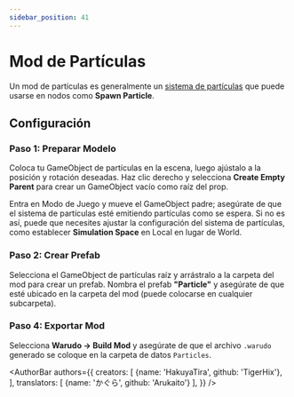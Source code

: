 ```yaml
---
sidebar_position: 41
---
```


# Mod de Partículas

Un mod de partículas es generalmente un [sistema de partículas](https://docs.unity3d.com/Manual/PartSysReference.html) que puede usarse en nodos como **Spawn Particle**.

## Configuración

### Paso 1: Preparar Modelo

Coloca tu GameObject de partículas en la escena, luego ajústalo a la posición y rotación deseadas. Haz clic derecho y selecciona **Create Empty Parent** para crear un GameObject vacío como raíz del prop.

Entra en Modo de Juego y mueve el GameObject padre; asegúrate de que el sistema de partículas esté emitiendo partículas como se espera. Si no es así, puede que necesites ajustar la configuración del sistema de partículas, como establecer **Simulation Space** en Local en lugar de World.

### Paso 2: Crear Prefab

Selecciona el GameObject de partículas raíz y arrástralo a la carpeta del mod para crear un prefab. Nombra el prefab **"Particle"** y asegúrate de que esté ubicado en la carpeta del mod (puede colocarse en cualquier subcarpeta).

### Paso 4: Exportar Mod

Selecciona **Warudo → Build Mod** y asegúrate de que el archivo `.warudo` generado se coloque en la carpeta de datos `Particles`.

<AuthorBar authors={{
  creators: [
    {name: 'HakuyaTira', github: 'TigerHix'},
  ],  translators: [
    {name: 'かぐら', github: 'Arukaito'}
  ],
}} />
